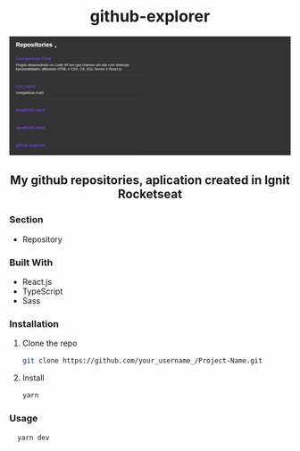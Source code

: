 <h1 align="center">github-explorer</h1>

<div align="center">
    <img src="src/assets/images/img-aplication.png" alt="image aplication">
</div>

<h2 align="center">My github repositories, aplication created in Ignit Rocketseat</h2>

### Section
- Repository

### Built With
* React.js
* TypeScript
* Sass

### Installation
1. Clone the repo
   ```sh
   git clone https://github.com/your_username_/Project-Name.git
   ```
2. Install 
   ```sh
   yarn
   ```
   
 ### Usage
 ```sh
   yarn dev
   ```
